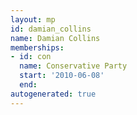 ```yaml
---
layout: mp
id: damian_collins
name: Damian Collins
memberships:
- id: con
  name: Conservative Party
  start: '2010-06-08'
  end: 
autogenerated: true
---
```

